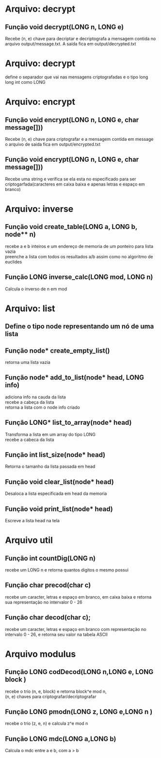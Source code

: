 <h1>Arquivo: decrypt</h1>

<h2>Função void decrypt(LONG n, LONG e)</h2>
<p>Recebe (n, e) chave para decriptar e decriptografa a mensagem contida no arquivo output/message.txt. A saída fica em output/decrypted.txt</p>

<h1>Arquivo: decrypt</h1>

<p>define o separador que vai nas mensagens criptografadas e o tipo long long int como LONG</p>

<h1>Arquivo: encrypt</h1>

<h2>Função void encrypt(LONG n, LONG e, char message[]))</h2>
<p>Recebe (n, e) chave para criptografar e a mensagem contida em message</br>
o arquivo de saida fica em output/encrypted.txt
</p>
<h2>Função void encrypt(LONG n, LONG e, char message[]))</h2>
<p>Recebe uma string e verifica se ela esta no especificado para ser criptogarfada(caracteres em caixa baixa e apenas letras e espaço em branco)</p>


<h1>Arquivo: inverse</h1>

<h2>Função void create_table(LONG a, LONG b, node** n)</h2>
<p> recebe a e b inteiros e um endereço de memoria de um ponteiro para lista vazia</br>
preenche a lista com todos os resultados a/b assim como no algoritmo de euclides
</p>
<h2>Função LONG inverse_calc(LONG mod, LONG n)</h2>
<p>Calcula o inverso de n em mod</p>

<h1>Arquivo: list</h1>

<h2>Define o tipo node representando um nó de uma lista</h2>

<h2>Função node* create_empty_list()</h2>
<p>retorna uma lista vazia</p>

<h2>Função node* add_to_list(node* head, LONG info)</h2>
<p>adiciona info na cauda da lista</br>
recebe a cabeça da lista</br>
retorna a lista com o node info criado
</p>

<h2>Função LONG* list_to_array(node* head)</h2>
<p>Transforma a lista em um array do tipo LONG<br/>
recebe a cabeca da lista
</p>

<h2>Função int list_size(node* head)</h2>
<p>Retorna o tamanho da lista passada em head</p>

<h2>Função void clear_list(node* head)</h2>
<p>Desaloca a lista especificada em head da memoria</p>

<h2>Função void print_list(node* head)</h2>
<p>Escreve a lista head na tela</p>

<h1>Arquivo util</h1>
<h2>Função int countDig(LONG n)</h2>
<p>recebe um LONG n e retorna quantos digitos o mesmo possui</p>

<h2>Função char precod(char c)</h2>
<p>recebe um caracter, letras e espaço em branco, em caixa baixa e retorna sua representação no intervalor 0 - 26</p>

<h2>Função char decod(char c);</h2>
<p>recebe um caracter, letras e espaço em branco com representação no intervalo 0 - 26, e retorna seu valor na tabela ASCII</p>

<h1>Arquivo modulus</h1>

<h2>Função LONG codDecod(LONG n,LONG e, LONG block )</h2>

<p>recebe o trio (n, e, block) e retorna block^e mod n,<br/>
(n, e) chaves para criptografar/decriptografar</p>

<h2>Função LONG pmodn(LONG z, LONG e,LONG n )</h2>

<p>recebe o trio (z, e, n) e calcula z^e mod n</p>

<h2>Função LONG mdc(LONG a,LONG b)</h2>

<p>Calcula o mdc entre a e b, com a > b</p>



